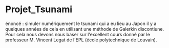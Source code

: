 # Projet_Tsunami

énoncé : simuler numériquement le tsunami qui a eu lieu au Japon il y a quelques années de cela en utilisant une méthode de Galerkin discontiune. Pour cela nous devons nous baser sur l'excellent cours donné par le professeur M. Vincent Legat de l'EPL (école polytechnique de Louvain).
